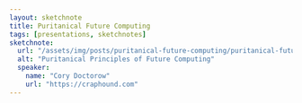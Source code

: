 ```yaml
---
layout: sketchnote
title: Puritanical Future Computing
tags: [presentations, sketchnotes]
sketchnote:
  url: "/assets/img/posts/puritanical-future-computing/puritanical-future-computing.jpg"
  alt: "Puritanical Principles of Future Computing"
  speaker:
    name: "Cory Doctorow"
    url: "https://craphound.com"
---
```

